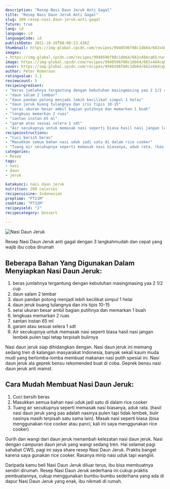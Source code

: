 ```yaml
---
description: "Resep Nasi Daun Jeruk Anti Gagal"
title: "Resep Nasi Daun Jeruk Anti Gagal"
slug: 309-resep-nasi-daun-jeruk-anti-gagal
future: true
lang: id
language: id
languageCode: id
publishDate: 2021-10-28T08:08:23.436Z 
thumbnail: https://img-global.cpcdn.com/recipes/9948596f08c1db64/682x484cq65/nasi-daun-jeruk-foto-resep-utama.png
images:
- https://img-global.cpcdn.com/recipes/9948596f08c1db64/682x484cq65/nasi-daun-jeruk-foto-resep-utama.png
image: https://img-global.cpcdn.com/recipes/9948596f08c1db64/682x484cq65/nasi-daun-jeruk-foto-resep-utama.png
cover: https://img-global.cpcdn.com/recipes/9948596f08c1db64/682x484cq65/nasi-daun-jeruk-foto-resep-utama.png
author: Peter Roberson
ratingvalue: 3.1
reviewcount: 5
recipeingredient:
- "beras jumlahnya tergantung dengan kebutuhan masingmasing yaa 2 1/2 cup"
- "daun salam 2 lembar"
- "daun pandan potong menjadi lebih kecilikat simpul 1 helai"
- "daun jeruk buang tulangnya dan iris tipis 10-15"
- "serai ukuran besar ambil bagian putihnya dan memarkan 1 buah"
- "lengkuas memarkan 2 ruas"
- "santan instan 65 ml"
- "garam atau sesuai selera 1 sdt"
- "Air secukupnya untuk memasak nasi seperti biasa hasil nasi jangan lembek pulen tapi tetap terpisah bulirnya "
recipeinstructions:
- "Cuci bersih beras"
- "Masukkan semua bahan nasi uduk jadi satu di dalam rice cooker"
- "Tuang air secukupnya seperti memasak nasi biasanya, aduk rata. (hasil nasi daun jeruk yang pas adalah nasinya pulen tapi tidak lembek, bulir nasinya masih terpisah satu sama lain). Masak nasi seperti biasa (bisa menggunakan rice cooker atau panci, kali ini saya menggunakan rice cooker)"
categories:
- Resep
tags:
- nasi
- daun
- jeruk

katakunci: nasi daun jeruk 
nutrition: 260 calories
recipecuisine: Indonesian
preptime: "PT21M"
cooktime: "PT32M"
recipeyield: "1"
recipecategory: Dessert
. 
---
```



![Nasi Daun Jeruk](https://img-global.cpcdn.com/recipes/9948596f08c1db64/682x484cq65/nasi-daun-jeruk-foto-resep-utama.png)

Resep Nasi Daun Jeruk  anti gagal dengan 3 langkahmudah dan cepat yang wajib ibu coba dirumah

<!--inarticleads1-->

## Beberapa Bahan Yang Digunakan Dalam Menyiapkan Nasi Daun Jeruk:

1. beras jumlahnya tergantung dengan kebutuhan masingmasing yaa 2 1/2 cup
1. daun salam 2 lembar
1. daun pandan potong menjadi lebih kecilikat simpul 1 helai
1. daun jeruk buang tulangnya dan iris tipis 10-15
1. serai ukuran besar ambil bagian putihnya dan memarkan 1 buah
1. lengkuas memarkan 2 ruas
1. santan instan 65 ml
1. garam atau sesuai selera 1 sdt
1. Air secukupnya untuk memasak nasi seperti biasa hasil nasi jangan lembek pulen tapi tetap terpisah bulirnya 

Nasi daun jeruk siap dihidangkan dengan. Nasi daun jeruk ini memang sedang tren di kalangan masyarakat Indonesia, banyak sekali kaum muda mudi yang berlomba-lomba membuat makanan nasi putih spesial ini. Nasi daun jeruk ala geprek bensu rekomended buat di coba. Geprek bensu nasi daun jeruk anti mainst. 

<!--inarticleads2-->

## Cara Mudah Membuat Nasi Daun Jeruk:

1. Cuci bersih beras
1. Masukkan semua bahan nasi uduk jadi satu di dalam rice cooker
1. Tuang air secukupnya seperti memasak nasi biasanya, aduk rata. (hasil nasi daun jeruk yang pas adalah nasinya pulen tapi tidak lembek, bulir nasinya masih terpisah satu sama lain). Masak nasi seperti biasa (bisa menggunakan rice cooker atau panci, kali ini saya menggunakan rice cooker)


Gurih dan wangi dari daun jeruk menambah kelezatan nasi daun jeruk. Nasi dengan campuran daun jeruk yang wangi sedang tren. Hai selamat pagi sahabat CWS, pagi ini saya share resep Nasi Daun Jeruk. Praktis banget karena saya gunakan rice cooker. Rasanya mirip nasi uduk tapi wangiiii. 

Daripada kamu beli  Nasi Daun Jeruk  diluar terus, ibu  bisa membuatnya sendiri dirumah. Resep  Nasi Daun Jeruk  sederhana ini cukup praktis pembuatannya, cukup menggunakan bumbu-bumbu sederhana yang ada di dapur  Nasi Daun Jeruk  yang enak, ibu nikmati di rumah.
